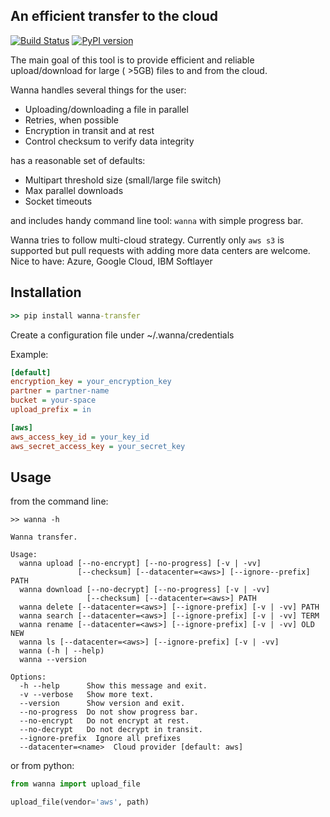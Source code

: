 An efficient transfer to the cloud
----------------------------------
[![Build Status](https://travis-ci.org/piotrpawlaczek/wanna-transfer.svg?branch=master)](https://travis-ci.org/piotrpawlaczek/wanna-transfer)
[![PyPI version](https://badge.fury.io/py/wanna-transfer.svg)](https://badge.fury.io/py/wanna-transfer)

The main goal of this tool is to provide efficient and reliable upload/download
for large ( >5GB) files to and from the cloud.

Wanna handles several things for the user:

  * Uploading/downloading a file in parallel
  * Retries, when possible
  * Encryption in transit and at rest
  * Control checksum to verify data integrity

has a reasonable set of defaults:

  * Multipart threshold size (small/large file switch)
  * Max parallel downloads
  * Socket timeouts

and includes handy command line tool: `wanna` with simple progress bar.

Wanna tries to follow multi-cloud strategy.
Currently only `aws s3` is supported but pull requests with adding more data centers are welcome.
Nice to have: Azure, Google Cloud, IBM Softlayer

Installation
------------
```cmd
>> pip install wanna-transfer
```
Create a configuration file under ~/.wanna/credentials

Example:

```ini
[default]
encryption_key = your_encryption_key
partner = partner-name
bucket = your-space
upload_prefix = in

[aws]
aws_access_key_id = your_key_id
aws_secret_access_key = your_secret_key
```

Usage
-----
from the command line:
```
>> wanna -h

Wanna transfer.

Usage:
  wanna upload [--no-encrypt] [--no-progress] [-v | -vv]
               [--checksum] [--datacenter=<aws>] [--ignore--prefix] PATH
  wanna download [--no-decrypt] [--no-progress] [-v | -vv]
                 [--checksum] [--datacenter=<aws>] PATH
  wanna delete [--datacenter=<aws>] [--ignore-prefix] [-v | -vv] PATH
  wanna search [--datacenter=<aws>] [--ignore-prefix] [-v | -vv] TERM
  wanna rename [--datacenter=<aws>] [--ignore-prefix] [-v | -vv] OLD NEW
  wanna ls [--datacenter=<aws>] [--ignore-prefix] [-v | -vv]
  wanna (-h | --help)
  wanna --version

Options:
  -h --help      Show this message and exit.
  -v --verbose   Show more text.
  --version      Show version and exit.
  --no-progress  Do not show progress bar.
  --no-encrypt   Do not encrypt at rest.
  --no-decrypt   Do not decrypt in transit.
  --ignore-prefix  Ignore all prefixes
  --datacenter=<name>  Cloud provider [default: aws]
```
or from python:

```python
from wanna import upload_file

upload_file(vendor='aws', path)
```
